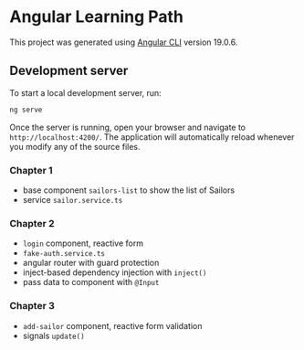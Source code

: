 # Angular Learning Path

This project was generated using [Angular CLI](https://github.com/angular/angular-cli) version 19.0.6.

## Development server

To start a local development server, run:

```bash
ng serve
```

Once the server is running, open your browser and navigate to `http://localhost:4200/`. The application will automatically reload whenever you modify any of the source files.

### Chapter 1

- base component `sailors-list` to show the list of Sailors
- service `sailor.service.ts`

### Chapter 2

- `login` component, reactive form
- `fake-auth.service.ts`
- angular router with guard protection
- inject-based dependency injection with `inject()`
- pass data to component with `@Input`

### Chapter 3

- `add-sailor` component, reactive form validation
- signals `update()`
